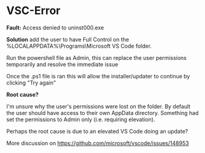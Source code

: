 # VSC-Error
<b>Fault:</b> Access denied to uninst000.exe

<b>Solution</b> 
add the user to have Full Control on the %LOCALAPPDATA%\Programs\Microsoft VS Code folder.

Run the powershell file as Admin, this can replace the user permissions temporarily and resolve the immediate issue

Once the .ps1 file is ran this will allow the installer/updater to continue by clicking "Try again"

<b>Root cause?</b>

I'm unsure why the user's permissions were lost on the folder. By default the user should have access to their own AppData directory. Something had set the permissions to Admin only (i.e. requiring elevation).

Perhaps the root cause is due to an elevated VS Code doing an update?

More discussion on https://github.com/microsoft/vscode/issues/148953
